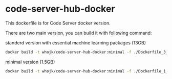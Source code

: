 # code-server-hub-docker

This dockerfile is for Code Server docker version.

There are two main version, you can build it with following command:

standerd version with essential machine learning packages (13GB)
```bash
docker build -t whojk/code-server-hub-docker:minimal -f ./Dockerfile_3_basicML .
```

minimal version (1.5GB)
```bash
docker build -t whojk/code-server-hub-docker:minimal -f ./Dockerfile_1_minimal .
```

